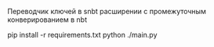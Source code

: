 Переводчик ключей в snbt расширении с промежуточным конверированием в nbt

pip install -r requirements.txt
python ./main.py